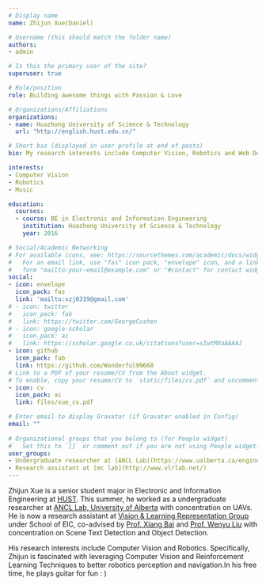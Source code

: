 ```yaml
---
# Display name
name: Zhijun Xue(Daniel)

# Username (this should match the folder name)
authors:
- admin

# Is this the primary user of the site?
superuser: true

# Role/position
role: Building awesome things with Passion & Love

# Organizations/Affiliations
organizations:
- name: Huazhong University of Science & Technology
  url: "http://english.hust.edu.cn/"

# Short bio (displayed in user profile at end of posts)
bio: My research interests include Computer Vision, Robotics and Web Development

interests:
- Computer Vision
- Robotics
- Music

education:
  courses:
  - course: BE in Electronic and Information Engineering
    institution: Huazhong University of Science & Technology
    year: 2016

# Social/Academic Networking
# For available icons, see: https://sourcethemes.com/academic/docs/widgets/#icons
#   For an email link, use "fas" icon pack, "envelope" icon, and a link in the
#   form "mailto:your-email@example.com" or "#contact" for contact widget.
social:
- icon: envelope
  icon_pack: fas
  link: 'mailto:xzj0319@gmail.com' 
# - icon: twitter
#   icon_pack: fab
#   link: https://twitter.com/GeorgeCushen
# - icon: google-scholar
#   icon_pack: ai
#   link: https://scholar.google.co.uk/citations?user=sIwtMXoAAAAJ
- icon: github
  icon_pack: fab
  link: https://github.com/Wonderful99668
# Link to a PDF of your resume/CV from the About widget.
# To enable, copy your resume/CV to `static/files/cv.pdf` and uncomment the lines below.  
- icon: cv
  icon_pack: ai
  link: files/xue_cv.pdf

# Enter email to display Gravatar (if Gravatar enabled in Config)
email: ""
  
# Organizational groups that you belong to (for People widget)
#   Set this to `[]` or comment out if you are not using People widget.  
user_groups:
- Undergraduate researcher at [ANCL Lab](https://www.ualberta.ca/engineering/research/groups/applied-nonlinear-controls-lab)
- Research assistant at [mc lab](http://www.vlrlab.net/)
---
```


Zhijun Xue is a senior student major in Electronic and Information Engineering at [HUST](http://english.hust.edu.cn/). This summer, he worked as a undergraduate researcher at [ANCL Lab, University of Alberta](https://www.ualberta.ca/engineering/research/groups/applied-nonlinear-controls-lab) with concentration on UAVs. He is now a research assistant at [Vision & Learning Representation Group](http://www.vlrlab.net/) under School of EIC, co-advised by [Prof. Xiang Bai](http://cloud.eic.hust.edu.cn:8071/~xbai/) and [Prof. Wenyu Liu](https://scholar.google.com.hk/citations?user=hVjCC4AAAAAJ&hl=en) with concentration on Scene Text Detection and Object Detection.

His research interests include Computer Vision and Robotics. Specifically, Zhijun is fascinated with leveraging Computer Vision and Reinforcement Learning Techniques to better robotics perception and navigation.In his free time, he plays guitar for fun : )

